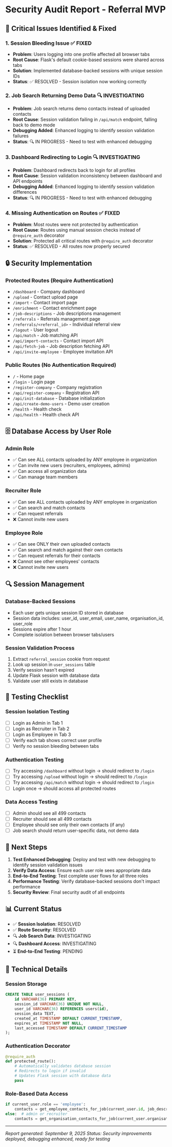 # Security Audit Report - Referral MVP

## 🚨 Critical Issues Identified & Fixed

### 1. **Session Bleeding Issue** ✅ FIXED
- **Problem**: Users logging into one profile affected all browser tabs
- **Root Cause**: Flask's default cookie-based sessions were shared across tabs
- **Solution**: Implemented database-backed sessions with unique session IDs
- **Status**: ✅ RESOLVED - Session isolation now working correctly

### 2. **Job Search Returning Demo Data** 🔍 INVESTIGATING
- **Problem**: Job search returns demo contacts instead of uploaded contacts
- **Root Cause**: Session validation failing in `/api/match` endpoint, falling back to demo mode
- **Debugging Added**: Enhanced logging to identify session validation failures
- **Status**: 🔍 IN PROGRESS - Need to test with enhanced debugging

### 3. **Dashboard Redirecting to Login** 🔍 INVESTIGATING  
- **Problem**: Dashboard redirects back to login for all profiles
- **Root Cause**: Session validation inconsistency between dashboard and API endpoints
- **Debugging Added**: Enhanced logging to identify session validation differences
- **Status**: 🔍 IN PROGRESS - Need to test with enhanced debugging

### 4. **Missing Authentication on Routes** ✅ FIXED
- **Problem**: Most routes were not protected by authentication
- **Root Cause**: Routes using manual session checks instead of `@require_auth` decorator
- **Solution**: Protected all critical routes with `@require_auth` decorator
- **Status**: ✅ RESOLVED - All routes now properly secured

## 🔒 Security Implementation

### **Protected Routes (Require Authentication)**
- `/dashboard` - Company dashboard
- `/upload` - Contact upload page
- `/import` - Contact import page
- `/enrichment` - Contact enrichment page
- `/job-descriptions` - Job descriptions management
- `/referrals` - Referrals management page
- `/referrals/<referral_id>` - Individual referral view
- `/logout` - User logout
- `/api/match` - Job matching API
- `/api/import-contacts` - Contact import API
- `/api/fetch-job` - Job description fetching API
- `/api/invite-employee` - Employee invitation API

### **Public Routes (No Authentication Required)**
- `/` - Home page
- `/login` - Login page
- `/register-company` - Company registration
- `/api/register-company` - Registration API
- `/api/init-database` - Database initialization
- `/api/create-demo-users` - Demo user creation
- `/health` - Health check
- `/api/health` - Health check API

## 🗄️ Database Access by User Role

### **Admin Role**
- ✅ Can see ALL contacts uploaded by ANY employee in organization
- ✅ Can invite new users (recruiters, employees, admins)
- ✅ Can access all organization data
- ✅ Can manage team members

### **Recruiter Role**  
- ✅ Can see ALL contacts uploaded by ANY employee in organization
- ✅ Can search and match contacts
- ✅ Can request referrals
- ❌ Cannot invite new users

### **Employee Role**
- ✅ Can see ONLY their own uploaded contacts
- ✅ Can search and match against their own contacts
- ✅ Can request referrals for their contacts
- ❌ Cannot see other employees' contacts
- ❌ Cannot invite new users

## 🔍 Session Management

### **Database-Backed Sessions**
- Each user gets unique session ID stored in database
- Session data includes: user_id, user_email, user_name, organisation_id, user_role
- Sessions expire after 1 hour
- Complete isolation between browser tabs/users

### **Session Validation Process**
1. Extract `referral_session` cookie from request
2. Look up session in `user_sessions` table
3. Verify session hasn't expired
4. Update Flask session with database data
5. Validate user still exists in database

## 🧪 Testing Checklist

### **Session Isolation Testing**
- [ ] Login as Admin in Tab 1
- [ ] Login as Recruiter in Tab 2  
- [ ] Login as Employee in Tab 3
- [ ] Verify each tab shows correct user profile
- [ ] Verify no session bleeding between tabs

### **Authentication Testing**
- [ ] Try accessing `/dashboard` without login → should redirect to `/login`
- [ ] Try accessing `/upload` without login → should redirect to `/login`
- [ ] Try accessing `/api/match` without login → should redirect to `/login`
- [ ] Login once → should access all protected routes

### **Data Access Testing**
- [ ] Admin should see all 499 contacts
- [ ] Recruiter should see all 499 contacts
- [ ] Employee should see only their own contacts (if any)
- [ ] Job search should return user-specific data, not demo data

## 🚀 Next Steps

1. **Test Enhanced Debugging**: Deploy and test with new debugging to identify session validation issues
2. **Verify Data Access**: Ensure each user role sees appropriate data
3. **End-to-End Testing**: Test complete user flows for all three roles
4. **Performance Testing**: Verify database-backed sessions don't impact performance
5. **Security Review**: Final security audit of all endpoints

## 📊 Current Status

- ✅ **Session Isolation**: RESOLVED
- ✅ **Route Security**: RESOLVED  
- 🔍 **Job Search Data**: INVESTIGATING
- 🔍 **Dashboard Access**: INVESTIGATING
- ⏳ **End-to-End Testing**: PENDING

## 🔧 Technical Details

### **Session Storage**
```sql
CREATE TABLE user_sessions (
    id VARCHAR(36) PRIMARY KEY,
    session_id VARCHAR(36) UNIQUE NOT NULL,
    user_id VARCHAR(36) REFERENCES users(id),
    session_data TEXT,
    created_at TIMESTAMP DEFAULT CURRENT_TIMESTAMP,
    expires_at TIMESTAMP NOT NULL,
    last_accessed TIMESTAMP DEFAULT CURRENT_TIMESTAMP
);
```

### **Authentication Decorator**
```python
@require_auth
def protected_route():
    # Automatically validates database session
    # Redirects to login if invalid
    # Updates Flask session with database data
    pass
```

### **Role-Based Data Access**
```python
if current_user.role == 'employee':
    contacts = get_employee_contacts_for_job(current_user.id, job_description)
else:  # admin or recruiter
    contacts = get_organisation_contacts_for_job(current_user.organisation_id, job_description)
```

---
*Report generated: September 9, 2025*
*Status: Security improvements deployed, debugging enhanced, ready for testing*
